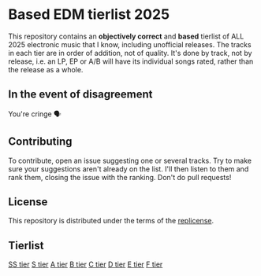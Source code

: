 # Based EDM tierlist 2025
This repository contains an **objectively correct** and **based** tierlist of ALL 2025 electronic music that I know, including unofficial releases. The tracks in each tier are in order of addition, not of quality. It's done by track, not by release, i.e. an LP, EP or A/B will have its individual songs rated, rather than the release as a whole.

## In the event of disagreement
You're cringe 🗣️

## Contributing
To contribute, open an issue suggesting one or several tracks. Try to make sure your suggestions aren't already on the list. I'll then listen to them and rank them, closing the issue with the ranking. Don't do pull requests!

## License
This repository is distributed under the terms of the [replicense](https://github.com/JuxGD/replicense).

## Tierlist
[SS tier](ss-tier.md)
[S tier](s-tier.md)
[A tier](a-tier.md)
[B tier](b-tier.md)
[C tier](c-tier.md)
[D tier](d-tier.md)
[E tier](e-tier.md)
[F tier](f-tier.md)

